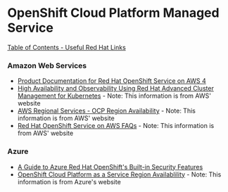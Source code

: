 # OpenShift Cloud Platform Managed Service

[Table of Contents - Useful Red Hat Links](https://github.com/pslucas0212/UsefulRedHatLinks)

### Amazon Web Services
- [Product Documentation for Red Hat OpenShift Service on AWS 4](https://access.redhat.com/documentation/en-us/red_hat_openshift_service_on_aws/4)
- [High Availability and Observability Using Red Hat Advanced Cluster Management for Kubernetes](https://aws.amazon.com/blogs/apn/high-availability-and-observability-using-red-hat-advanced-cluster-management-for-kubernetes/) - Note: This information is from AWS' website
- [AWS Regional Services - OCP Region Availability](https://aws.amazon.com/about-aws/global-infrastructure/regional-product-services/) - Note: This information is from AWS' website
- [Red Hat OpenShift Service on AWS FAQs](https://aws.amazon.com/rosa/faqs/) - Note: This information is from AWS' website

### Azure 
- [A Guide to Azure Red Hat OpenShift's Built-in Security Features](https://cloud.redhat.com/blog/a-guide-to-azure-red-hat-openshifts-built-in-security-features)
- [OpenShift Cloud Platform as a Service Region Availablility](https://azure.microsoft.com/en-us/explore/global-infrastructure/products-by-region/?products=openshift&regions=all) - Note: This information is from Azure's website
